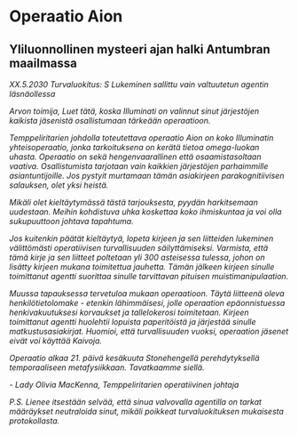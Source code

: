 # Operaatio Aion
## Yliluonnollinen mysteeri ajan halki Antumbran maailmassa

*XX.5.2030
Turvaluokitus: S
Lukeminen sallittu vain valtuutetun agentin läsnäollessa*

*Arvon toimija,
Luet tätä, koska Illuminati on valinnut sinut järjestöjen kaikista jäsenistä osallistumaan tärkeään operaatioon.*

*Temppeliritarien johdolla toteutettava operaatio Aion on koko Illuminatin yhteisoperaatio, jonka tarkoituksena on kerätä tietoa omega-luokan uhasta. Operaatio on sekä hengenvaarallinen että osaamistasoltaan vaativa. Osallistumista tarjotaan vain kaikkien järjestöjen parhaimmille asiantuntijoille. Jos pystyit murtamaan tämän asiakirjeen parakognitiivisen salauksen, olet yksi heistä.*

*Mikäli olet kieltäytymässä tästä tarjouksesta, pyydän harkitsemaan uudestaan. Meihin kohdistuva uhka koskettaa koko ihmiskuntaa ja voi olla sukupuuttoon johtava tapahtuma.*

*Jos kuitenkin päätät kieltäytyä, lopeta kirjeen ja sen liitteiden lukeminen välittömästi operatiivisen turvallisuuden säilyttämiseksi. Varmista, että tämä kirje ja sen liitteet poltetaan yli 300 asteisessa tulessa, johon on lisätty kirjeen mukana toimitettua jauhetta. Tämän jälkeen kirjeen sinulle toimittanut agentti suorittaa sinulle tarvittavan pituisen muistimanipulaation.*

*Muussa tapauksessa tervetuloa mukaan operaatioon. Täytä liitteenä oleva henkilötietolomake - etenkin lähimmäisesi, jolle operaation epäonnistuessa henkivakuutuksesi korvaukset ja tallelokerosi toimitetaan. Kirjeen toimittanut agentti huolehtii lopuista paperitöistä ja järjestää sinulle matkustusasiakirjat. Huomioi, että turvallisuuden vuoksi, operaation jäsenet eivät voi käyttää Kaivoja.*

*Operaatio alkaa 21. päivä kesäkuuta Stonehengellä perehdytyksellä temporaaliseen metafysiikkaan. Tavatkaamme siellä.*

*- Lady Olivia MacKenna, Temppeliritarien operatiivinen johtaja*

*P.S. Lienee itsestään selvää, että sinua valvovalla agentilla on tarkat määräykset neutraloida sinut, mikäli poikkeat turvaluokituksen mukaisesta protokollasta.*